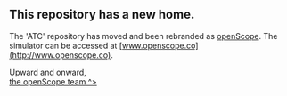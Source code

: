 ## This repository has a new home.
The 'ATC' repository has moved and been rebranded as [openScope](http://www.github.com/openscope/openscope). The simulator can be accessed at [www.openscope.co](http://www.openscope.co).

Upward and onward,  
[the openScope team ^>](https://github.com/orgs/openscope/people)
